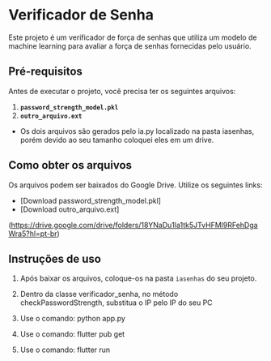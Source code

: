 # Verificador de Senha

Este projeto é um verificador de força de senhas que utiliza um modelo de machine learning para avaliar a força de senhas fornecidas pelo usuário.

## Pré-requisitos

Antes de executar o projeto, você precisa ter os seguintes arquivos:

1. **`password_strength_model.pkl`** 
2. **`outro_arquivo.ext`** 

- Os dois arquivos são gerados pelo ia.py localizado na pasta iasenhas, porém devido ao seu tamanho coloquei eles em um drive.

## Como obter os arquivos

Os arquivos podem ser baixados do Google Drive. Utilize os seguintes links:

- [Download password_strength_model.pkl]
- [Download outro_arquivo.ext]

(https://drive.google.com/drive/folders/18YNaDu1la1tk5JTvHFMl9RFehDgaWra5?hl=pt-br)

## Instruções de uso

1. Após baixar os arquivos, coloque-os na pasta `iasenhas` do seu projeto.

2. Dentro da classe verificador_senha, no método checkPasswordStrength, substitua o IP pelo IP do seu PC

3. Use o comando: python app.py

4. Use o comando: flutter pub get

5. Use o comando: flutter run


